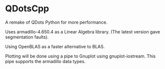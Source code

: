 # QDotsCpp
A remake of QDots Python for more performance.

Uses armadillo-4.650.4 as a Linear Algebra library. (The latest version gave segmentation faults).

Using OpenBLAS as a faster alternative to BLAS.

Plotting will be done using a pipe to Gnuplot using gnuplot-iostream. This pipe supports the armadillo data types.
